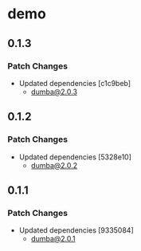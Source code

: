 # demo

## 0.1.3

### Patch Changes

- Updated dependencies [c1c9beb]
  - dumba@2.0.3

## 0.1.2

### Patch Changes

- Updated dependencies [5328e10]
  - dumba@2.0.2

## 0.1.1

### Patch Changes

- Updated dependencies [9335084]
  - dumba@2.0.1
